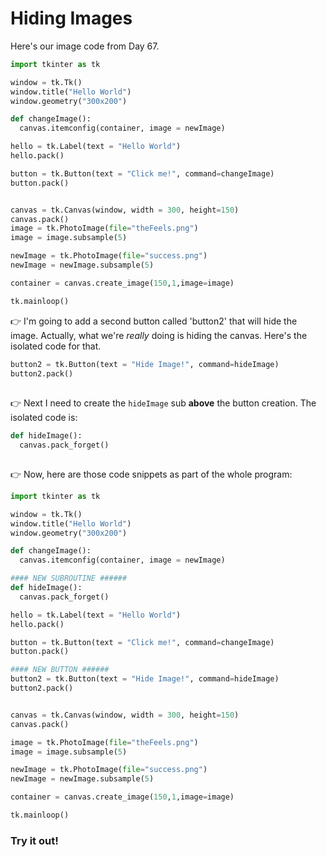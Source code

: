# Hiding Images

Here's our image code from Day 67.

```python
import tkinter as tk

window = tk.Tk()
window.title("Hello World") 
window.geometry("300x200") 

def changeImage():
  canvas.itemconfig(container, image = newImage)

hello = tk.Label(text = "Hello World") 
hello.pack() 

button = tk.Button(text = "Click me!", command=changeImage) 
button.pack()


canvas = tk.Canvas(window, width = 300, height=150) 
canvas.pack()
image = tk.PhotoImage(file="theFeels.png") 
image = image.subsample(5)

newImage = tk.PhotoImage(file="success.png") 
newImage = newImage.subsample(5) 

container = canvas.create_image(150,1,image=image) 

tk.mainloop()
```

👉 I'm going to add a second button called 'button2' that will hide the image.  Actually, what we're *really* doing is hiding the canvas. Here's the isolated code for that.
```python
button2 = tk.Button(text = "Hide Image!", command=hideImage) 
button2.pack()
```
##
👉 Next I need to create the `hideImage` sub **above** the button creation. The isolated code is:

```python
def hideImage():
  canvas.pack_forget()
```
##
👉 Now, here are those code snippets as part of the whole program: 
```python
import tkinter as tk

window = tk.Tk()
window.title("Hello World") 
window.geometry("300x200") 

def changeImage():
  canvas.itemconfig(container, image = newImage)

#### NEW SUBROUTINE ######
def hideImage():
  canvas.pack_forget()

hello = tk.Label(text = "Hello World") 
hello.pack() 

button = tk.Button(text = "Click me!", command=changeImage) 
button.pack()

#### NEW BUTTON ######
button2 = tk.Button(text = "Hide Image!", command=hideImage) 
button2.pack()


canvas = tk.Canvas(window, width = 300, height=150) 
canvas.pack()

image = tk.PhotoImage(file="theFeels.png") 
image = image.subsample(5)

newImage = tk.PhotoImage(file="success.png") 
newImage = newImage.subsample(5) 

container = canvas.create_image(150,1,image=image) 

tk.mainloop()
```

### Try it out!